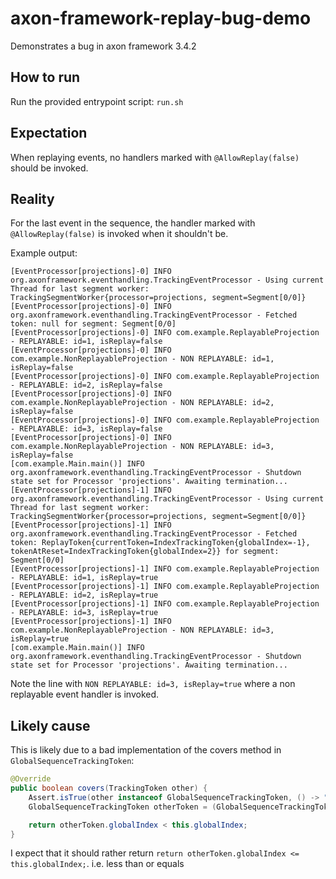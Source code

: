 # axon-framework-replay-bug-demo
Demonstrates a bug in axon framework 3.4.2

## How to run
Run the provided entrypoint script: ```run.sh```

## Expectation

When replaying events, no handlers marked with ```@AllowReplay(false)``` should be invoked. 

## Reality
 
For the last event in the sequence, the handler marked with ```@AllowReplay(false)``` is invoked when it shouldn't be.

Example output:
```
[EventProcessor[projections]-0] INFO org.axonframework.eventhandling.TrackingEventProcessor - Using current Thread for last segment worker: TrackingSegmentWorker{processor=projections, segment=Segment[0/0]}
[EventProcessor[projections]-0] INFO org.axonframework.eventhandling.TrackingEventProcessor - Fetched token: null for segment: Segment[0/0]
[EventProcessor[projections]-0] INFO com.example.ReplayableProjection - REPLAYABLE: id=1, isReplay=false
[EventProcessor[projections]-0] INFO com.example.NonReplayableProjection - NON REPLAYABLE: id=1, isReplay=false
[EventProcessor[projections]-0] INFO com.example.ReplayableProjection - REPLAYABLE: id=2, isReplay=false
[EventProcessor[projections]-0] INFO com.example.NonReplayableProjection - NON REPLAYABLE: id=2, isReplay=false
[EventProcessor[projections]-0] INFO com.example.ReplayableProjection - REPLAYABLE: id=3, isReplay=false
[EventProcessor[projections]-0] INFO com.example.NonReplayableProjection - NON REPLAYABLE: id=3, isReplay=false
[com.example.Main.main()] INFO org.axonframework.eventhandling.TrackingEventProcessor - Shutdown state set for Processor 'projections'. Awaiting termination...
[EventProcessor[projections]-1] INFO org.axonframework.eventhandling.TrackingEventProcessor - Using current Thread for last segment worker: TrackingSegmentWorker{processor=projections, segment=Segment[0/0]}
[EventProcessor[projections]-1] INFO org.axonframework.eventhandling.TrackingEventProcessor - Fetched token: ReplayToken{currentToken=IndexTrackingToken{globalIndex=-1}, tokenAtReset=IndexTrackingToken{globalIndex=2}} for segment: Segment[0/0]
[EventProcessor[projections]-1] INFO com.example.ReplayableProjection - REPLAYABLE: id=1, isReplay=true
[EventProcessor[projections]-1] INFO com.example.ReplayableProjection - REPLAYABLE: id=2, isReplay=true
[EventProcessor[projections]-1] INFO com.example.ReplayableProjection - REPLAYABLE: id=3, isReplay=true
[EventProcessor[projections]-1] INFO com.example.NonReplayableProjection - NON REPLAYABLE: id=3, isReplay=true
[com.example.Main.main()] INFO org.axonframework.eventhandling.TrackingEventProcessor - Shutdown state set for Processor 'projections'. Awaiting termination...
```

Note the line with ```NON REPLAYABLE: id=3, isReplay=true``` where a non replayable event handler is invoked.

## Likely cause
This is likely due to a bad implementation of the covers method in ```GlobalSequenceTrackingToken```:
```java 
@Override
public boolean covers(TrackingToken other) {
    Assert.isTrue(other instanceof GlobalSequenceTrackingToken, () -> "Incompatible token type provided.");
    GlobalSequenceTrackingToken otherToken = (GlobalSequenceTrackingToken) other;

    return otherToken.globalIndex < this.globalIndex;
}
```

I expect that it should rather return ```return otherToken.globalIndex <= this.globalIndex;```.
i.e. less than or equals